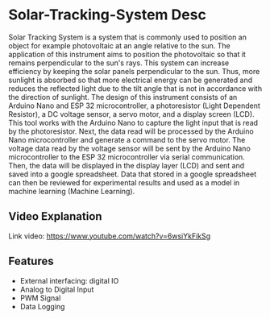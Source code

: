 # Solar-Tracking-System Desc
Solar Tracking System is a system that is commonly used to position an object for example photovoltaic at an angle relative to the sun. The application of this instrument aims to position the photovoltaic so that it remains perpendicular to the sun's rays. This system can increase efficiency by keeping the solar panels perpendicular to the sun. Thus, more sunlight is absorbed so that more electrical energy can be generated and reduces the reflected light due to the tilt angle that is not in accordance with the direction of sunlight. The design of this instrument consists of an Arduino Nano and ESP 32 microcontroller, a photoresistor (Light Dependent Resistor), a DC voltage sensor, a servo motor, and a display screen (LCD). This tool works with the Arduino Nano to capture the light input that is read by the photoresistor. Next, the data read will be processed by the Arduino Nano microcontroller and generate a command to the servo motor. The voltage data read by the voltage sensor will be sent by the Arduino Nano microcontroller to the ESP 32 microcontroller via serial communication. Then, the data will be displayed in the display layer (LCD) and sent and saved into a google spreadsheet. Data that
stored in a google spreadsheet can then be reviewed for experimental results and used as a model in machine learning (Machine Learning).

## Video Explanation
Link video: https://www.youtube.com/watch?v=6wsiYkFikSg

## Features
* External interfacing: digital IO
* Analog to Digital Input
* PWM Signal
* Data Logging
